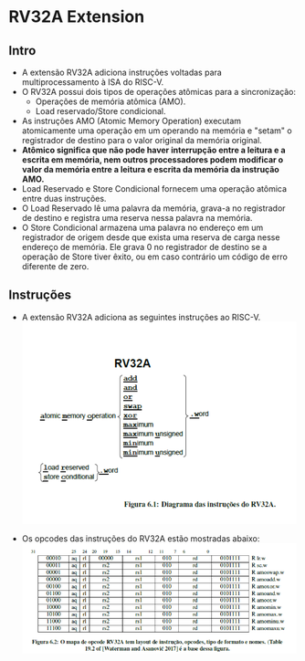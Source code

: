 # RV32A Extension

## Intro
* A extensão RV32A adiciona instruções voltadas para multiprocessamento à ISA do RISC-V.
* O RV32A possui dois tipos de operações atômicas para a sincronização:
  * Operações de memória atômica (AMO).
  * Load reservado/Store condicional.
* As instruções AMO (Atomic Memory Operation) executam atomicamente uma operação em um operando na memória e "setam" o registrador de destino para o valor original da memória original.
* __Atômico significa que não pode haver interrupção entre a leitura e a escrita em memória, nem outros processadores podem modificar o valor da memória entre a leitura e escrita da memória da instrução AMO.__
* Load Reservado e Store Condicional fornecem uma operação atômica entre duas instruções.
* O Load Reservado lê uma palavra da memória, grava-a no registrador de destino e registra uma reserva nessa palavra na memória.
* O Store Condicional armazena uma palavra no endereço em um registrador de origem desde que exista uma reserva de carga nesse endereço de memória. Ele grava 0 no registrador de destino se a operação de Store tiver êxito, ou em caso contrário um código de erro diferente de zero.

## Instruções
* A extensão RV32A adiciona as seguintes instruções ao RISC-V.
![[rv32a](https://http://riscv.org/)](rv32a_instructions.png)

* Os opcodes das instruções do RV32A estão mostradas abaixo:
![[rv32a_opcodes](https://http://riscv.org/)](rv32a_opcodes.png)
